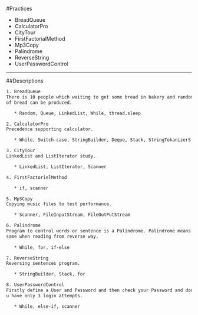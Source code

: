 
#Practices 

- BreadQueue
- CalculatorPro
- CityTour
- FirstFactorialMethod
- Mp3Copy
- Palindrome
- ReverseString
- UserPasswordControl

---

##Descriptions

```sh 
1. BreadQueue
There is 10 people which waiting to get some bread in bakery and random number 
of bread can be produced. 

   * Random, Queue, LinkedList, While, thread.sleep
```
```sh 
2. CalculatorPro
Precedence supporting calculator.

   * While, Switch-case, StringBuilder, Deque, Stack, StringTokanizerS
```
```sh 
3. CityTour
LinkedList and ListIterator study.

   * LinkedList, ListIterator, Scanner
```
```sh 
4. FirstFactorielMethod

   * if, scanner
```
```sh 
5. Mp3Copy
Copying music files to test performance.

   * Scanner, FileInputStream, FileOutPutStream
```
```sh 
6. Palindrome
Program to control words or sentence is a Palindrome. Palindrome means words are 
same when reading from reverse way.
 
   * While, for, if-else
```
```sh 
7. ReverseString
Reversing sentences program. 

   * StringBuilder, Stack, for 
```
```sh 
8. UserPasswordControl
Firstly define a User and Password and then check your Password and dont forget 
u have only 3 login attempts. 

   * While, else-if, scanner
```